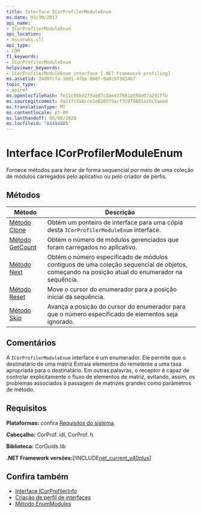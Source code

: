 ```yaml
---
title: Interface ICorProfilerModuleEnum
ms.date: 03/30/2017
api_name:
- ICorProfilerModuleEnum
api_location:
- mscorwks.cll
api_type:
- COM
f1_keywords:
- ICorProfilerModuleEnum
helpviewer_keywords:
- ICorProfilerModuleEnum interface [.NET Framework profiling]
ms.assetid: 24d0fcfa-1601-4fba-868f-da8c97303467
topic_type:
- apiref
ms.openlocfilehash: fe11c0bbe273ae07cdae43f681a558e07a291ffb
ms.sourcegitcommit: da21fc5a8cce1e028575acf31974681a1bc5aeed
ms.translationtype: MT
ms.contentlocale: pt-BR
ms.lasthandoff: 06/08/2020
ms.locfileid: "84494885"
---
```

# <a name="icorprofilermoduleenum-interface"></a>Interface ICorProfilerModuleEnum
Fornece métodos para iterar de forma sequencial por meio de uma coleção de módulos carregados pelo aplicativo ou pelo criador de perfis.  
  
## <a name="methods"></a>Métodos  
  
|Método|Descrição|  
|------------|-----------------|  
|[Método Clone](icorprofilermoduleenum-clone-method.md)|Obtém um ponteiro de interface para uma cópia desta `ICorProfilerModuleEnum` interface.|  
|[Método GetCount](icorprofilermoduleenum-getcount-method.md)|Obtém o número de módulos gerenciados que foram carregados no aplicativo.|  
|[Método Next](icorprofilermoduleenum-next-method.md)|Obtém o número especificado de módulos contíguos de uma coleção sequencial de objetos, começando na posição atual do enumerador na sequência.|  
|[Método Reset](icorprofilermoduleenum-reset-method.md)|Move o cursor do enumerador para a posição inicial da sequência.|  
|[Método Skip](icorprofilermoduleenum-skip-method.md)|Avança a posição do cursor do enumerador para que o número especificado de elementos seja ignorado.|  
  
## <a name="remarks"></a>Comentários  
 A `ICorProfilerModuleEnum` interface é um enumerador. Ele permite que o destinatário de uma matriz Extraia elementos do remetente a uma taxa apropriada para o destinatário. Em outras palavras, o receptor é capaz de controlar explicitamente o fluxo de elementos de matriz, evitando, assim, os problemas associados à passagem de matrizes grandes como parâmetros de método.  
  
## <a name="requirements"></a>Requisitos  
 **Plataformas:** confira [Requisitos do sistema](../../get-started/system-requirements.md).  
  
 **Cabeçalho:** CorProf. idl, CorProf. h  
  
 **Biblioteca:** CorGuids.lib  
  
 **.NET Framework versões:**[!INCLUDE[net_current_v40plus](../../../../includes/net-current-v40plus-md.md)]  
  
## <a name="see-also"></a>Confira também

- [Interface ICorProfilerInfo](icorprofilerinfo-interface.md)
- [Criação de perfil de interfaces](profiling-interfaces.md)
- [Método EnumModules](icorprofilerinfo3-enummodules-method.md)
